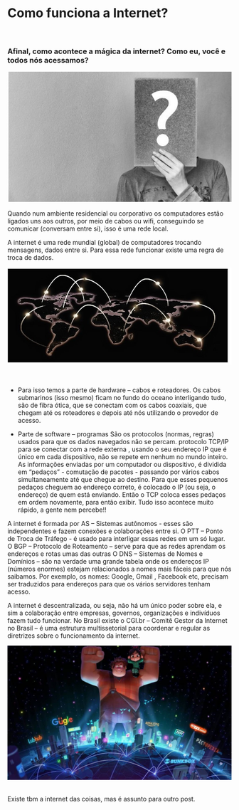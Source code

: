 # Como funciona a Internet?
<br>


### Afinal, como acontece a mágica da internet? Como eu, você e todos nós acessamos?

<p aligin = "center">
<img src ="https://github.com/EdileneLopes/exercicio1-reprograma/blob/master/IMG/duvida.jpg" widht = "50%">
</p>


Quando num ambiente residencial ou corporativo os computadores estão ligados uns aos 
outros, por meio de cabos ou wifi, conseguindo se comunicar (conversam entre si), isso é uma rede local. 

A internet é uma rede mundial (global) de computadores trocando mensagens, dados entre si.
Para essa rede funcionar existe uma regra de troca de dados.


<p aligin = "center">
<img src = "https://github.com/EdileneLopes/exercicio1-reprograma/blob/master/IMG/mundo.jpg" widht = "50%" >
</p>

<br>


* Para isso temos a parte de hardware – cabos e roteadores.
Os cabos submarinos (isso mesmo) ficam no fundo do oceano interligando tudo, são de fibra ótica, que se conectam com os cabos coaxiais, que chegam até os roteadores e depois até nós utilizando o provedor de acesso. 

* Parte de software – programas
São os protocolos (normas, regras) usados para que os dados navegados não se percam.
 protocolo TCP/IP para se conectar com a rede externa , usando o seu endereço IP que é único em cada dispositivo, não se repete em nenhum no mundo inteiro.
As informações enviadas por um computador ou dispositivo, é dividida em “pedaços”  - comutação de pacotes - passando por vários cabos simultaneamente até que chegue ao destino.  Para que esses pequenos pedaços cheguem ao endereço correto, é colocado o IP (ou seja, o endereço) de quem está enviando.
Então o TCP coloca esses pedaços em ordem novamente, para então exibir.
Tudo isso acontece muito rápido, a gente nem percebe!!

A internet é formada por AS – Sistemas autônomos -   esses são independentes e fazem conexões e colaborações entre si.
O PTT – Ponto de Troca de Tráfego - é usado para interligar essas redes em um só lugar.
O BGP – Protocolo de Roteamento – serve para que as redes aprendam os endereços e rotas umas das outras
O DNS – Sistemas de Nomes e Domínios – são na verdade uma grande tabela onde os endereços IP (números enormes) estejam relacionados a nomes mais fáceis para que nós saibamos.
Por exemplo, os nomes: Google, Gmail , Facebook etc, precisam ser traduzidos para endereços para que os vários servidores tenham acesso.

A internet é descentralizada, ou seja, não há um único poder sobre ela, e sim a colaboração entre empresas, governos, organizações e indivíduos fazem tudo funcionar.
No Brasil existe o CGI.br – Comitê Gestor da Internet no Brasil – é uma estrutura multissetorial para coordenar e regular as diretrizes sobre o funcionamento da internet.



![detona](/img/detona.jpg)


<br>
Existe tbm a internet das coisas, mas é assunto para outro post.


